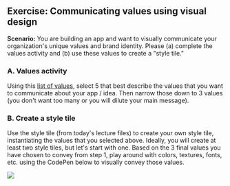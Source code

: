 ## Exercise: Communicating values using visual design
**Scenario:** You are building an app and want to visually communicate your organization's unique values and brand identity. Please (a) complete the values activity and (b) use these values to create a "style tile."


### A. Values activity
Using this <a href="https://docs.google.com/document/d/1Vv5tPZ8UjqJNYO9pCp_PQhxHT8qoGY09deKX6uygUFA/edit?usp=sharing" target="_blank">list of values</a>, select 5 that best describe the values that you want to communicate about your app / idea. Then narrow those down to 3 values (you don't want too many or you will dilute your main message).

### B. Create a style tile
Use the style tile (from today's lecture files) to create your own style tile, instantiating the values that you selected above. Ideally, you will create at least two style tiles, but let's start with one. Based on the 3 final values you have chosen to convey from step 1, play around with colors, textures, fonts, etc. using the CodePen below to visually convey those values.

<img class="frame medium" src="/spring2022/assets/images/lectures/style_tile.png" />

